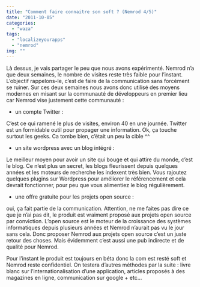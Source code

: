 ```yaml
---
title: "Comment faire connaitre son soft ? (Nemrod 4/5)"
date: "2011-10-05"
categories: 
  - "waza"
tags: 
  - "localizeyourapps"
  - "nemrod"
img: ""
---
```


Là dessus, je vais partager le peu que nous avons expérimenté. Nemrod n’a que deux semaines, le nombre de visites reste très faible pour l’instant. L’objectif rappelons-le, c’est de faire de la communication sans forcément se ruiner. Sur ces deux semaines nous avons donc utilisé des moyens modernes en misant sur la communauté de développeurs en premier lieu car Nemrod vise justement cette communauté :

- un compte Twitter :

C’est ce qui ramené le plus de visites, environ 40 en une journée. Twitter est un formidable outil pour propager une information. Ok, ça touche surtout les geeks. Ca tombe bien, c’était un peu la cible ^^

- un site wordpress avec un blog intégré :

Le meilleur moyen pour avoir un site qui bouge et qui attire du monde, c’est le blog. Ce n’est plus un secret, les blogs fleurissent depuis quelques années et les moteurs de recherche les indexent très bien. Vous rajoutez quelques plugins sur Wordpress pour améliorer le référencement et cela devrait fonctionner, pour peu que vous alimentiez le blog régulièrement.

- une offre gratuite pour les projets open source :

oui, ça fait partie de la communication. Attention, ne me faites pas dire ce que je n’ai pas dit, le produit est vraiment proposé aux projets open source par conviction. L’open source est le moteur de la croissance des systèmes informatiques depuis plusieurs années et Nemrod n’aurait pas vu le jour sans cela. Donc proposer Nemrod aux projets open source c’est un juste retour des choses. Mais évidemment c’est aussi une pub indirecte et de qualité pour Nemrod.

Pour l’instant le produit est toujours en béta donc la com est resté soft et Nemrod reste confidentiel. On testera d’autres méthodes par la suite : livre blanc sur l’internationalisation d’une application, articles proposés à des magazines en ligne, communication sur google + etc...
